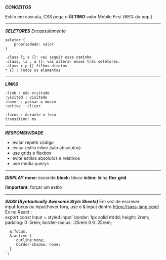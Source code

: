 ***CONCEITOS***

Estilo em cascata, CSS pega o **ÚLTIMO** valor
Mobile First (68% da pop.)

---
***SELETORES***
*Encapsulamento*

    seletor {
        propriedade: valor
    }

    .class li a {}: vai seguir esse caminho
    .class, li , a {}: vai alterar esses três seletores.
    .class > p {} filhos diretos
    * {} : Todos os elementos

---
***LINKS***

    :link : não visitado
    :visited : visitado
    :hover : passar o mouse
    :active : clicar 

    :focus : durante o foco
    transition: ms

---
***RESPONSIVIDADE***
- evitar repetir código
- evitar estilo inline (são absolutos)
- use grids e flexbox
- evite estilos absolutos e relativos
- use media querys

---
***DISPLAY***
**none:** esconde
**block:** bloco
**inline:** linha
**flex**
**grid**

**!important:** forçar um estilo

---
***SASS (Syntactically Awesome Style Sheets)***
Em vez de escrever input:focus ou input:hover fora, use o &:input dentro https://sass-lang.com/
Ex no React
:    
   export const Input = styled.input`
      border: 1px solid #ddd;
      height: 2rem;
      padding: 0 .5rem;
      border-radius: .25rem 0 0 .25rem;
      
      &:focus,
      &:active {
         outline:none;
         border-shadow: none;
      }
    `;